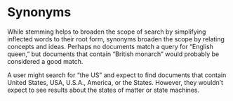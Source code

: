 # Synonyms
While stemming helps to broaden the scope of search by simplifying inflected words to their root form, synonyms broaden the scope by relating concepts and ideas. Perhaps no documents match a query for “English queen,” but documents that contain “British monarch” would probably be considered a good match.

A user might search for “the US” and expect to find documents that contain United States, USA, U.S.A., America, or the States. However, they wouldn’t expect to see results about the states of matter or state machines.

